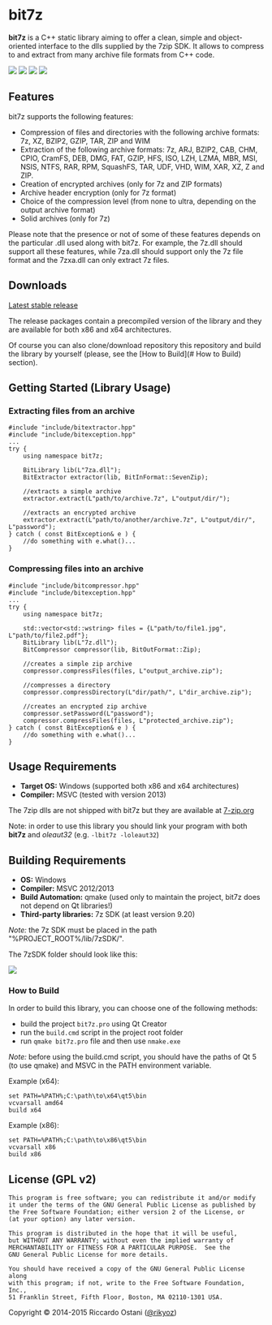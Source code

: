 bit7z
=====

**bit7z** is a C++ static library aiming to offer a clean, simple and object-oriented interface to the dlls supplied by the 7zip SDK. It allows to compress to and extract from many archive file formats from C++ code.

![](http://img.shields.io/badge/version-v1.0.0-blue.svg?style=flat) ![](http://img.shields.io/badge/license-GPL%20v2-red.svg?style=flat) ![](https://img.shields.io/badge/platform-windows-8BCF40.svg?style=flat) ![](http://img.shields.io/badge/compiler-MSVC-lightgrey.svg?style=flat)

## Features
bit7z supports the following features:

+ Compression of files and directories with the following archive formats: 7z, XZ, BZIP2, GZIP, TAR, ZIP and WIM
+ Extraction of the following archive formats: 7z, ARJ, BZIP2, CAB, CHM, CPIO, CramFS, DEB, DMG, FAT, GZIP, HFS, ISO, LZH, LZMA, MBR, MSI, NSIS, NTFS, RAR, RPM, SquashFS, TAR, UDF, VHD, WIM, XAR, XZ, Z and ZIP.
+ Creation of encrypted archives (only for 7z and ZIP formats)
+ Archive header encryption (only for 7z format)
+ Choice of the compression level (from none to ultra, depending on the output archive format)
+ Solid archives (only for 7z)

Please note that the presence or not of some of these features depends on the particular .dll used along with bit7z. For example, the 7z.dll should support all these features, while 7za.dll should support only the 7z file format and the 7zxa.dll can only extract 7z files.

## Downloads

[Latest stable release](https://github.com/rikyoz/bit7z/releases/latest)

The release packages contain a precompiled version of the library and they are available for both x86 and x64 architectures.

Of course you can also clone/download repository this repository and build the library by yourself (please, see the [How to Build](# How to Build) section).

## Getting Started (Library Usage)

### Extracting files from an archive

~~~~~~~~~~~~~{.cpp}
#include "include/bitextractor.hpp"
#include "include/bitexception.hpp"
...
try {
	using namespace bit7z;

	BitLibrary lib(L"7za.dll");
	BitExtractor extractor(lib, BitInFormat::SevenZip);
	
	//extracts a simple archive
	extractor.extract(L"path/to/archive.7z", L"output/dir/");

	//extracts an encrypted archive
	extractor.extract(L"path/to/another/archive.7z", L"output/dir/", L"password");
} catch ( const BitException& e ) {
	//do something with e.what()...
}
~~~~~~~~~~~~~

### Compressing files into an archive

~~~~~~~~~~~~~{.cpp}
#include "include/bitcompressor.hpp"
#include "include/bitexception.hpp"
...
try {
	using namespace bit7z;

	std::vector<std::wstring> files = {L"path/to/file1.jpg", L"path/to/file2.pdf"};
	BitLibrary lib(L"7z.dll");
	BitCompressor compressor(lib, BitOutFormat::Zip);

	//creates a simple zip archive
	compressor.compressFiles(files, L"output_archive.zip");

	//compresses a directory
	compressor.compressDirectory(L"dir/path/", L"dir_archive.zip");

	//creates an encrypted zip archive
	compressor.setPassword(L"password");
	compressor.compressFiles(files, L"protected_archive.zip");
} catch ( const BitException& e ) {
	//do something with e.what()... 
}
~~~~~~~~~~~~~

## Usage Requirements
+ **Target OS:** Windows (supported both x86 and x64 architectures)
+ **Compiler:** MSVC (tested with version 2013)

The 7zip dlls are not shipped with bit7z but they are available at [7-zip.org](http://www.7-zip.org/)

Note: in order to use this library you should link your program with both **bit7z** and *oleaut32* (e.g. `-lbit7z -loleaut32`)

## Building Requirements
+ **OS:** Windows
+ **Compiler:** MSVC 2012/2013
+ **Build Automation:** qmake (used only to maintain the project, bit7z does not depend on Qt libraries!)
+ **Third-party libraries:** 7z SDK (at least version 9.20)

*Note:* the 7z SDK must be placed in the path "%PROJECT_ROOT%/lib/7zSDK/".

The 7zSDK folder should look like this:

![](http://i.imgur.com/pgS7UHl.png)

### How to Build

In order to build this library, you can choose one of the following methods:
+ build the project `bit7z.pro` using Qt Creator
+ run the `build.cmd` script in the project root folder
+ run `qmake bit7z.pro` file and then use `nmake.exe`

*Note:* before using the build.cmd script, you should have the paths of Qt 5 (to use qmake) and MSVC in the PATH environment variable.

Example (x64):

~~~~~~~~~~~~~{.bat}
set PATH=%PATH%;C:\path\to\x64\qt5\bin
vcvarsall amd64
build x64
~~~~~~~~~~~~~

Example (x86):

~~~~~~~~~~~~~{.bat}
set PATH=%PATH%;C:\path\to\x86\qt5\bin
vcvarsall x86
build x86
~~~~~~~~~~~~~

## License (GPL v2)
    This program is free software; you can redistribute it and/or modify
    it under the terms of the GNU General Public License as published by
    the Free Software Foundation; either version 2 of the License, or
    (at your option) any later version.

    This program is distributed in the hope that it will be useful,
    but WITHOUT ANY WARRANTY; without even the implied warranty of
    MERCHANTABILITY or FITNESS FOR A PARTICULAR PURPOSE.  See the
    GNU General Public License for more details.

    You should have received a copy of the GNU General Public License along
    with this program; if not, write to the Free Software Foundation, Inc.,
    51 Franklin Street, Fifth Floor, Boston, MA 02110-1301 USA.

Copyright &copy; 2014-2015 Riccardo Ostani ([@rikyoz](https://github.com/rikyoz))
